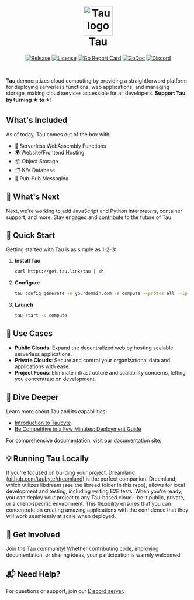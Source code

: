 <h1 align="center">
  <a href="https://taubyte.com" target="_blank" rel="noopener noreferrer">
    <picture>
      <source media="(prefers-color-scheme: dark)" srcset="images/logo-cubic-2.png">
      <img width="80" src="images/logo-light.svg" alt="Tau logo">
    </picture>
  </a>
  <br />
  Tau
</h1>
<div align="center">

[![Release](https://img.shields.io/github/release/taubyte/tau.svg)](https://github.com/taubyte/tau/releases)
[![License](https://img.shields.io/github/license/taubyte/tau)](LICENSE)
[![Go Report Card](https://goreportcard.com/badge/taubyte/tau)](https://goreportcard.com/report/taubyte/tau)
[![GoDoc](https://godoc.org/github.com/taubyte/tau?status.svg)](https://pkg.go.dev/github.com/taubyte/tau)
[![Discord](https://img.shields.io/discord/973677117722202152?color=%235865f2&label=discord)](https://discord.gg/NFhh5X3V)

</div>

<br />

**Tau** democratizes cloud computing by providing a straightforward platform for deploying serverless functions, web applications, and managing storage, making cloud services accessible for all developers. **Support Tau by turning ★ to ⭐!**


## What's Included
As of today, Tau comes out of the box with:
- 🚀 Serverless WebAssembly Functions
- 🌍 Website/Frontend Hosting
- 📦 Object Storage
- 🗂 K/V Database
- 📢 Pub-Sub Messaging

## 🔮 What's Next
Next, we're working to add JavaScript and Python interpreters, container support, and more. Stay engaged and [contribute](https://github.com/taubyte/tau/issues) to the future of Tau.

## 🚀 Quick Start

Getting started with Tau is as simple as 1-2-3:

1. **Install Tau**
   ```sh
   curl https://get.tau.link/tau | sh
   ```

2. **Configure**
   ```sh
   tau config generate -n yourdomain.com -s compute --protos all --ip your_public_ip
   ```

3. **Launch**
   ```sh
   tau start -s compute
   ```


## 🌌 Use Cases

- **Public Clouds**: Expand the decentralized web by hosting scalable, serverless applications.
- **Private Clouds**: Secure and control your organizational data and applications with ease.
- **Project Focus**: Eliminate infrastructure and scalability concerns, letting you concentrate on development.

## 📖 Dive Deeper

Learn more about Tau and its capabilities:
- [Introduction to Taubyte](https://taubyte.com/blog/introduction-to-taubyte/)
- [Be Competitive in a Few Minutes: Deployment Guide](https://taubyte.com/blog/be-competitive-in-few-minutes/)

For comprehensive documentation, visit our [documentation site](https://tau.how).

## 💡 Running Tau Locally

If you're focused on building your project, Dreamland ([github.com/taubyte/dreamland](https://github.com/taubyte/dreamland)) is the perfect companion. Dreamland, which utilizes libdream (see the libread folder in this repo), allows for local development and testing, including writing E2E tests. When you're ready, you can deploy your project to any Tau-based cloud—be it public, private, or a client-specific environment. This flexibility ensures that you can concentrate on creating amazing applications with the confidence that they will work seamlessly at scale when deployed.

## 🤝 Get Involved

Join the Tau community! Whether contributing code, improving documentation, or sharing ideas, your participation is warmly welcomed.

## 📬 Need Help?

For questions or support, join our [Discord server](https://discord.gg/NFhh5X3V).

